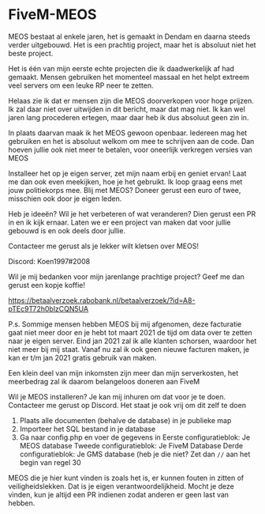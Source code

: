# FiveM-MEOS

MEOS bestaat al enkele jaren, het is gemaakt in Dendam en daarna steeds verder uitgebouwd. 
Het is een prachtig project, maar het is absoluut niet het beste project. 

Het is één van mijn eerste echte projecten die ik daadwerkelijk af had gemaakt. Mensen gebruiken het momenteel massaal en het helpt extreem veel servers om een leuke RP neer te zetten. 

Helaas zie ik dat er mensen zijn die MEOS doorverkopen voor hoge prijzen. Ik zal daar niet over uitwijden in dit bericht, maar dat mag niet. Ik kan wel jaren lang procederen ertegen, maar daar heb ik dus absoluut geen zin in.

In plaats daarvan maak ik het MEOS gewoon openbaar. Iedereen mag het gebruiken en het is absoluut welkom om mee te schrijven aan de code.
Dan hoeven jullie ook niet meer te betalen, voor oneerlijk verkregen versies van MEOS

Installeer het op je eigen server, zet mijn naam erbij en geniet ervan! Laat me dan ook even meekijken, hoe je het gebruikt. Ik loop graag eens met jouw politiekorps mee. Blij met MEOS? Doneer gerust een euro of twee, misschien ook door je eigen leden. 

Heb je ideeën? Wil je het verbeteren of wat veranderen? Dien gerust een PR in en ik kijk ernaar. Laten we er een project van maken dat voor jullie gebouwd is en ook deels door jullie. 

Contacteer me gerust als je lekker wilt kletsen over MEOS! 

Discord: Koen1997#2008

Wil je mij bedanken voor mijn jarenlange prachtige project? Geef me dan gerust een kopje koffie!

https://betaalverzoek.rabobank.nl/betaalverzoek/?id=A8-pTEc9T72h0blzCQN5UA


P.s. Sommige mensen hebben MEOS bij mij afgenomen, deze facturatie gaat niet meer door en je hebt tot maart 2021 de tijd om data over te zetten naar je eigen server. Eind jan 2021 zal ik alle klanten schorsen, waardoor het niet meer bij mij staat. Vanaf nu zal ik ook geen nieuwe facturen maken, je kan er t/m jan 2021 gratis gebruik van maken. 

Een klein deel van mijn inkomsten zijn meer dan mijn serverkosten, het meerbedrag zal ik daarom belangeloos doneren aan FiveM

Wil je MEOS installeren? Je kan mij inhuren om dat voor je te doen. Contacteer me gerust op Discord. 
Het staat je ook vrij om dit zelf te doen

1. Plaats alle documenten (behalve de database) in je publieke map 
2. Importeer het SQL bestand in je database
3. Ga naar config.php en voer de gegevens in 
  Eerste configuratieblok: Je MEOS database
  Tweede configuratieblok: Je FiveM Database
  Derde configuratieblok: Je GMS database (heb je die niet? Zet dan `//` aan het begin van regel 30
  
MEOS die je hier kunt vinden is zoals het is, er kunnen fouten in zitten of veiligheidslekken. Dat is je eigen verantwoordelijkheid. Mocht je deze vinden, kun je altijd een PR indienen zodat anderen er geen last van hebben.
